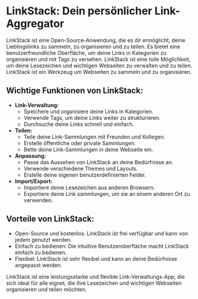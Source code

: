 # LinkStack: Dein persönlicher Link-Aggregator

LinkStack ist eine Open-Source-Anwendung, die es dir ermöglicht, deine Lieblingslinks zu sammeln, zu organisieren und zu teilen.
Es bietet eine benutzerfreundliche Oberfläche, um deine Links in Kategorien zu organisieren und mit Tags zu versehen.
LinkStack ist eine tolle Möglichkeit, um deine Lesezeichen und wichtigen Webseiten zu verwalten und zu teilen.
LinkStack ist ein Werkzeug um Webseiten zu sammeln und zu organisieren.

## Wichtige Funktionen von LinkStack:

* **Link-Verwaltung:**
    * Speichere und organisiere deine Links in Kategorien.
    * Verwende Tags, um deine Links weiter zu strukturieren.
    * Durchsuche deine Links schnell und einfach.
* **Teilen:**
    * Teile deine Link-Sammlungen mit Freunden und Kollegen.
    * Erstelle öffentliche oder private Sammlungen.
    * Bette deine Link-Sammlungen in deine Webseite ein.
* **Anpassung:**
    * Passe das Aussehen von LinkStack an deine Bedürfnisse an.
    * Verwende verschiedene Themes und Layouts.
    * Erstelle deine eigenen benutzerdefinierten Felder.
* **Import/Export:**
    * Importiere deine Lesezeichen aus anderen Browsern.
    * Exportiere deine Link sammlungen, um sie an einem anderen Ort zu verwenden.

## Vorteile von LinkStack:

* Open-Source und kostenlos: LinkStack ist frei verfügbar und kann von jedem genutzt werden.
* Einfach zu bedienen: Die intuitive Benutzeroberfläche macht LinkStack einfach zu bedienen.
* Flexibel: LinkStack ist sehr flexibel und kann an deine Bedürfnisse angepasst werden.

LinkStack ist eine leistungsstarke und flexible Link-Verwaltungs-App, die sich ideal für alle eignet, die ihre Lesezeichen und wichtigen Webseiten organisieren und teilen möchten.